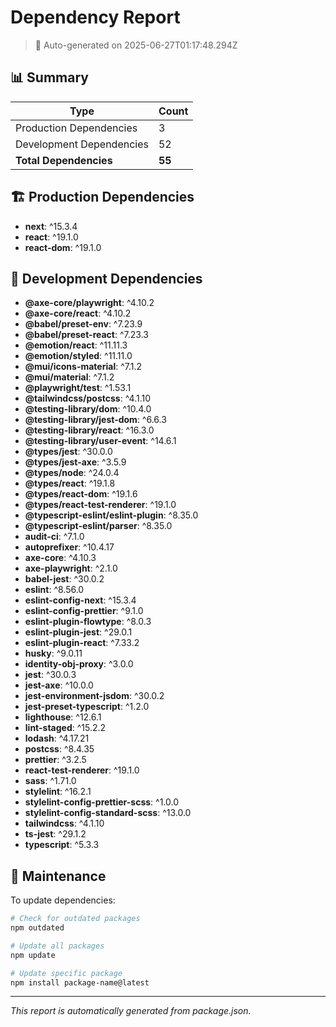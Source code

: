 # Dependency Report

> 🤖 Auto-generated on 2025-06-27T01:17:48.294Z

## 📊 Summary

| Type                     | Count  |
| ------------------------ | ------ |
| Production Dependencies  | 3      |
| Development Dependencies | 52     |
| **Total Dependencies**   | **55** |

## 🏗️ Production Dependencies

- **next**: ^15.3.4
- **react**: ^19.1.0
- **react-dom**: ^19.1.0

## 🔧 Development Dependencies

- **@axe-core/playwright**: ^4.10.2
- **@axe-core/react**: ^4.10.2
- **@babel/preset-env**: ^7.23.9
- **@babel/preset-react**: ^7.23.3
- **@emotion/react**: ^11.11.3
- **@emotion/styled**: ^11.11.0
- **@mui/icons-material**: ^7.1.2
- **@mui/material**: ^7.1.2
- **@playwright/test**: ^1.53.1
- **@tailwindcss/postcss**: ^4.1.10
- **@testing-library/dom**: ^10.4.0
- **@testing-library/jest-dom**: ^6.6.3
- **@testing-library/react**: ^16.3.0
- **@testing-library/user-event**: ^14.6.1
- **@types/jest**: ^30.0.0
- **@types/jest-axe**: ^3.5.9
- **@types/node**: ^24.0.4
- **@types/react**: ^19.1.8
- **@types/react-dom**: ^19.1.6
- **@types/react-test-renderer**: ^19.1.0
- **@typescript-eslint/eslint-plugin**: ^8.35.0
- **@typescript-eslint/parser**: ^8.35.0
- **audit-ci**: ^7.1.0
- **autoprefixer**: ^10.4.17
- **axe-core**: ^4.10.3
- **axe-playwright**: ^2.1.0
- **babel-jest**: ^30.0.2
- **eslint**: ^8.56.0
- **eslint-config-next**: ^15.3.4
- **eslint-config-prettier**: ^9.1.0
- **eslint-plugin-flowtype**: ^8.0.3
- **eslint-plugin-jest**: ^29.0.1
- **eslint-plugin-react**: ^7.33.2
- **husky**: ^9.0.11
- **identity-obj-proxy**: ^3.0.0
- **jest**: ^30.0.3
- **jest-axe**: ^10.0.0
- **jest-environment-jsdom**: ^30.0.2
- **jest-preset-typescript**: ^1.2.0
- **lighthouse**: ^12.6.1
- **lint-staged**: ^15.2.2
- **lodash**: ^4.17.21
- **postcss**: ^8.4.35
- **prettier**: ^3.2.5
- **react-test-renderer**: ^19.1.0
- **sass**: ^1.71.0
- **stylelint**: ^16.2.1
- **stylelint-config-prettier-scss**: ^1.0.0
- **stylelint-config-standard-scss**: ^13.0.0
- **tailwindcss**: ^4.1.10
- **ts-jest**: ^29.1.2
- **typescript**: ^5.3.3

## 🔄 Maintenance

To update dependencies:

```bash
# Check for outdated packages
npm outdated

# Update all packages
npm update

# Update specific package
npm install package-name@latest
```

---

_This report is automatically generated from package.json._
